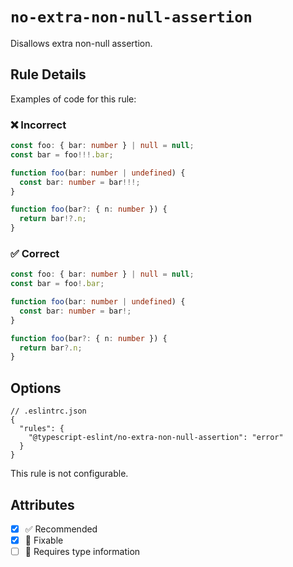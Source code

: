 # `no-extra-non-null-assertion`

Disallows extra non-null assertion.

## Rule Details

Examples of code for this rule:

<!--tabs-->

### ❌ Incorrect

```ts
const foo: { bar: number } | null = null;
const bar = foo!!!.bar;
```

```ts
function foo(bar: number | undefined) {
  const bar: number = bar!!!;
}
```

```ts
function foo(bar?: { n: number }) {
  return bar!?.n;
}
```

### ✅ Correct

```ts
const foo: { bar: number } | null = null;
const bar = foo!.bar;
```

```ts
function foo(bar: number | undefined) {
  const bar: number = bar!;
}
```

```ts
function foo(bar?: { n: number }) {
  return bar?.n;
}
```

## Options

```jsonc
// .eslintrc.json
{
  "rules": {
    "@typescript-eslint/no-extra-non-null-assertion": "error"
  }
}
```

This rule is not configurable.

## Attributes

- [x] ✅ Recommended
- [x] 🔧 Fixable
- [ ] 💭 Requires type information
